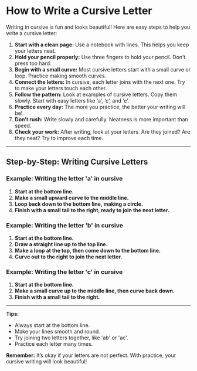 
# How to Write a Cursive Letter

Writing in cursive is fun and looks beautiful! Here are easy steps to help you write a cursive letter:

1. **Start with a clean page:** Use a notebook with lines. This helps you keep your letters neat.
2. **Hold your pencil properly:** Use three fingers to hold your pencil. Don’t press too hard.
3. **Begin with a small curve:** Most cursive letters start with a small curve or loop. Practice making smooth curves.
4. **Connect the letters:** In cursive, each letter joins with the next one. Try to make your letters touch each other.
5. **Follow the pattern:** Look at examples of cursive letters. Copy them slowly. Start with easy letters like ‘a’, ‘c’, and ‘e’.
6. **Practice every day:** The more you practice, the better your writing will be!
7. **Don’t rush:** Write slowly and carefully. Neatness is more important than speed.
8. **Check your work:** After writing, look at your letters. Are they joined? Are they neat? Try to improve each time.

---

## Step-by-Step: Writing Cursive Letters

### Example: Writing the letter 'a' in cursive

1. **Start at the bottom line.**
2. **Make a small upward curve to the middle line.**
3. **Loop back down to the bottom line, making a circle.**
4. **Finish with a small tail to the right, ready to join the next letter.**

### Example: Writing the letter 'b' in cursive

1. **Start at the bottom line.**
2. **Draw a straight line up to the top line.**
3. **Make a loop at the top, then come down to the bottom line.**
4. **Curve out to the right to join the next letter.**

### Example: Writing the letter 'c' in cursive

1. **Start at the bottom line.**
2. **Make a small curve up to the middle line, then curve back down.**
3. **Finish with a small tail to the right.**

---

**Tips:**
- Always start at the bottom line.
- Make your lines smooth and round.
- Try joining two letters together, like 'ab' or 'ac'.
- Practice each letter many times.

**Remember:**
It’s okay if your letters are not perfect. With practice, your cursive writing will look beautiful!

